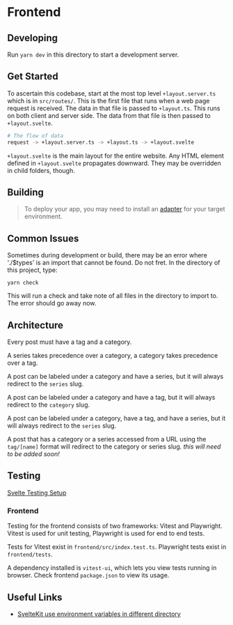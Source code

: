 # Frontend

## Developing

Run `yarn dev` in this directory to start a development server.

## Get Started

To ascertain this codebase, start at the most top level `+layout.server.ts` which is in `src/routes/`. This is the first file that runs when a web page request is received. The data in that file is passed to `+layout.ts`. This runs on both client and server side. The data from that file is then passed to `+layout.svelte`.

```bash
# The flow of data
request -> +layout.server.ts -> +layout.ts -> +layout.svelte
```

`+layout.svelte` is the main layout for the entire website. Any HTML element defined in `+layout.svelte` propagates downward. They may be overridden in child folders, though.

## Building

> To deploy your app, you may need to install an [adapter](https://kit.svelte.dev/docs/adapters) for your target environment.

## Common Issues

Sometimes during development or build, there may be an error where './$types' is an import that cannot be found. Do not fret. In the directory of this project, type:

`yarn check`

This will run a check and take note of all files in the directory to import to. The error should go away now.

## Architecture

Every post must have a tag and a category.

A series takes precedence over a category, a category takes precedence over a tag.

A post can be labeled under a category and have a series, but it will always redirect to the `series` slug.

A post can be labeled under a category and have a tag, but it will always redirect to the `category` slug.

A post can be labeled under a category, have a tag, and have a series, but it will always redirect to the `series` slug.

A post that has a category or a series accessed from a URL using the `tag/[name]` format will redirect to the category or series slug. _this will need to be added soon!_

## Testing

[Svelte Testing Setup](https://testing-library.com/docs/svelte-testing-library/setup)

### Frontend

Testing for the frontend consists of two frameworks: Vitest and Playwright. Vitest is used for unit testing, Playwright is used for end to end tests.

Tests for Vitest exist in `frontend/src/index.test.ts`. Playwright tests exist in `frontend/tests`.

A dependency installed is `vitest-ui`, which lets you view tests running in browser. Check frontend `package.json` to view its usage.

## Useful Links

- [SvelteKit use environment variables in different directory](https://github.com/sveltejs/kit/issues/10822#issuecomment-1742971327)
